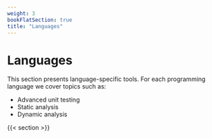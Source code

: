 ```yaml
---
weight: 3
bookFlatSection: true
title: "Languages"
---
```


# Languages

This section presents language-specific tools. For each programming language we cover topics such as:

- Advanced unit testing
- Static analysis
- Dynamic analysis

{{< section >}}
